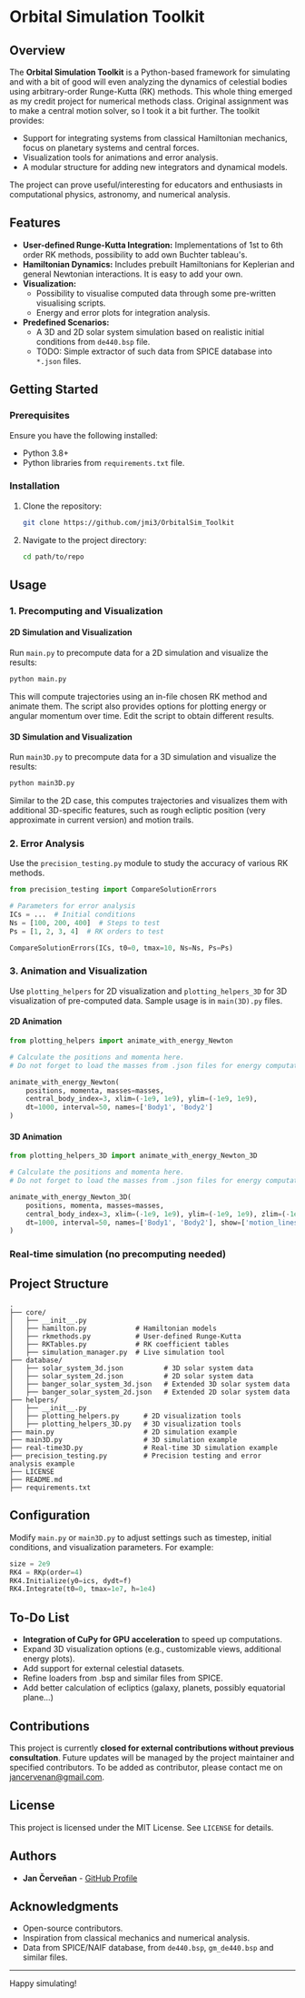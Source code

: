 # Orbital Simulation Toolkit

## Overview

The **Orbital Simulation Toolkit** is a Python-based framework for simulating and with a bit of good will even analyzing the dynamics of celestial bodies using arbitrary-order Runge-Kutta (RK) methods. This whole thing emerged as my credit project for numerical methods class. Original assignment was to make a central motion solver, so I took it a bit further. The toolkit provides:

- Support for integrating systems from classical Hamiltonian mechanics, focus on planetary systems and central forces.
- Visualization tools for animations and error analysis.
- A modular structure for adding new integrators and dynamical models.

The project can prove useful/interesting for educators and enthusiasts in computational physics, astronomy, and numerical analysis.

## Features

- **User-defined Runge-Kutta Integration:** Implementations of 1st to 6th order RK methods, possibility to add own Buchter tableau's.
- **Hamiltonian Dynamics:** Includes prebuilt Hamiltonians for Keplerian and general Newtonian interactions. It is easy to add your own.
- **Visualization:**
  - Possibility to visualise computed data through some pre-written visualising scripts.
  - Energy and error plots for integration analysis.
- **Predefined Scenarios:**
  - A 3D and 2D solar system simulation based on realistic initial conditions from `de440.bsp` file.
  - TODO: Simple extractor of such data from SPICE database into `*.json` files.

## Getting Started

### Prerequisites

Ensure you have the following installed:

- Python 3.8+
- Python libraries from `requirements.txt` file.

### Installation

1. Clone the repository:
   ```bash
   git clone https://github.com/jmi3/OrbitalSim_Toolkit
   ```
2. Navigate to the project directory:
   ```bash
   cd path/to/repo
   ```

## Usage

### 1. Precomputing and Visualization

#### 2D Simulation and Visualization

Run `main.py` to precompute data for a 2D simulation and visualize the results:

```bash
python main.py
```

This will compute trajectories using an in-file chosen RK method and animate them. The script also provides options for plotting energy or angular momentum over time. Edit the script to obtain different results.

#### 3D Simulation and Visualization

Run `main3D.py` to precompute data for a 3D simulation and visualize the results:

```bash
python main3D.py
```

Similar to the 2D case, this computes trajectories and visualizes them with additional 3D-specific features, such as rough ecliptic position (very approximate in current version) and motion trails.

### 2. Error Analysis

Use the `precision_testing.py` module to study the accuracy of various RK methods.

```python
from precision_testing import CompareSolutionErrors

# Parameters for error analysis
ICs = ...  # Initial conditions
Ns = [100, 200, 400]  # Steps to test
Ps = [1, 2, 3, 4]  # RK orders to test

CompareSolutionErrors(ICs, t0=0, tmax=10, Ns=Ns, Ps=Ps)
```

### 3. Animation and Visualization

Use `plotting_helpers` for 2D visualization and `plotting_helpers_3D` for 3D visualization of pre-computed data. Sample usage is in `main(3D).py` files.

#### 2D Animation

```python
from plotting_helpers import animate_with_energy_Newton

# Calculate the positions and momenta here.
# Do not forget to load the masses from .json files for energy computation

animate_with_energy_Newton(
    positions, momenta, masses=masses,
    central_body_index=3, xlim=(-1e9, 1e9), ylim=(-1e9, 1e9),
    dt=1000, interval=50, names=['Body1', 'Body2']
)
```

#### 3D Animation

```python
from plotting_helpers_3D import animate_with_energy_Newton_3D

# Calculate the positions and momenta here.
# Do not forget to load the masses from .json files for energy computation

animate_with_energy_Newton_3D(
    positions, momenta, masses=masses,
    central_body_index=3, xlim=(-1e9, 1e9), ylim=(-1e9, 1e9), zlim=(-1e9, 1e9),
    dt=1000, interval=50, names=['Body1', 'Body2'], show=['motion_lines']
)
```

### Real-time simulation (no precomputing needed)



## Project Structure

```
.
├── core/
│   ├── __init__.py            
│   ├── hamilton.py            # Hamiltonian models
│   ├── rkmethods.py           # User-defined Runge-Kutta
│   ├── RKTables.py            # RK coefficient tables
│   ├── simulation_manager.py  # Live simulation tool
├── database/
│   ├── solar_system_3d.json          # 3D solar system data
│   ├── solar_system_2d.json          # 2D solar system data
│   ├── banger_solar_system_3d.json   # Extended 3D solar system data
│   ├── banger_solar_system_2d.json   # Extended 2D solar system data
├── helpers/
│   ├── __init__.py            
│   ├── plotting_helpers.py      # 2D visualization tools
│   ├── plotting_helpers_3D.py   # 3D visualization tools
├── main.py                      # 2D simulation example
├── main3D.py                    # 3D simulation example
├── real-time3D.py               # Real-time 3D simulation example
├── precision_testing.py         # Precision testing and error analysis example
├── LICENSE                    
├── README.md                  
├── requirements.txt           
```

## Configuration

Modify `main.py` or `main3D.py` to adjust settings such as timestep, initial conditions, and visualization parameters. For example:

```python
size = 2e9
RK4 = RKp(order=4)
RK4.Initialize(y0=ics, dydt=f)
RK4.Integrate(t0=0, tmax=1e7, h=1e4)
```

## To-Do List

- **Integration of CuPy for GPU acceleration** to speed up computations.
- Expand 3D visualization options (e.g., customizable views, additional energy plots).
- Add support for external celestial datasets.
- Refine loaders from .bsp and similar files from SPICE.
- Add better calculation of ecliptics (galaxy, planets, possibly equatorial plane...)

## Contributions

This project is currently **closed for external contributions without previous consultation**. Future updates will be managed by the project maintainer and specified contributors. To be added as contributor, please contact me on [jancervenan@gmail.com](mailto\:jancervenan@gmail.com).

## License

This project is licensed under the MIT License. See `LICENSE` for details.

## Authors

- **Jan Červeňan** - [GitHub Profile](https://github.com/jmi3)

## Acknowledgments

- Open-source contributors.
- Inspiration from classical mechanics and numerical analysis.
- Data from SPICE/NAIF database, from `de440.bsp`, `gm_de440.bsp` and similar files.

---

Happy simulating!

